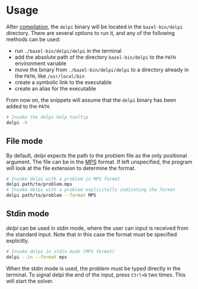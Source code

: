 # Usage

After [compilation](./Installation.md), the `delpi` binary will be located in the `bazel-bin/delpi` directory.
There are several options to run it, and any of the following methods can be used:

- run `./bazel-bin/delpi/delpi` in the terminal
- add the absolute path of the directory `bazel-bin/delpi` to the `PATH` environment variable
- move the binary from `./bazel-bin/delpi/delpi` to a directory already in the `PATH`, like `/usr/local/bin`
- create a symbolic link to the executable
- create an alias for the executable

From now on, the snippets will assume that the `delpi` binary has been added to the `PATH`.

```bash
# Invoke the delpi help tooltip
delpi -h
```

## File mode

By default, _delpi_ expects the path to the problem file as the only positional argument.
The file can be in the [MPS](<https://en.wikipedia.org/wiki/MPS_(format)>) format.
If left unspecified, the program will look at the file extension to determine the format.

```bash
# Invoke delpi with a problem in MPS format
delpi path/to/problem.mps
# Invoke delpi with a problem explicitally indicating the format
delpi path/to/problem --format MPS 
```

## Stdin mode

_delpi_ can be used in stdin mode, where the user can input is received from the standard input.
Note that in this case the format must be specified explicitly.

```bash
# Invoke delpi in stdin mode (MPS format)
delpi --in --format mps
```

When the stdin mode is used, the problem must be typed directly in the terminal.
To signal delpi the end of the input, press `Ctrl+D` two times.
This will start the solver.
